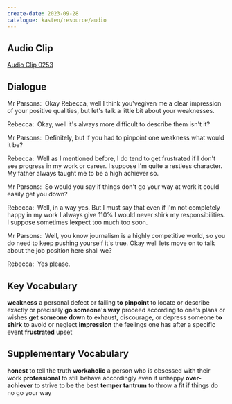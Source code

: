 ```yaml
---
create-date: 2023-09-28
catalogue: kasten/resource/audio
---
```


## Audio Clip
[Audio Clip 0253](https://archive.org/download/englishpod_all/englishpod_0253dg.mp3)

## Dialogue
Mr Parsons:  Okay Rebecca, well I think you'vegiven me a clear impression of your positive qualities, but let's talk a little bit about your weaknesses. 

Rebecca:  Okay, well it's always more difficult to describe them isn't it? 

Mr Parsons:  Definitely, but if you had to pinpoint one weakness what would it be? 

Rebecca:  Well as I mentioned before, I do tend to get frustrated if I don't see progress in my work or career. I suppose I'm quite a restless character. My father always taught me to be a high achiever so. 

Mr Parsons:  So would you say if things don't go your way at work it could easily get you down?

Rebecca:  Well, in a way yes. But I must say that even if I'm not completely happy in my work I always give 110% I would never shirk my responsibilities. I suppose sometimes Iexpect too much too soon. 

Mr Parsons:  Well, you know journalism is a highly competitive world, so you do need to keep pushing yourself it's true. Okay well lets move on to talk about the job position here shall we? 

Rebecca:  Yes please.

## Key Vocabulary
**weakness**              a personal defect or failing
**to pinpoint**           to locate or describe exactly or precisely
**go someone's way**      proceed according to one's plans or wishes
**get someone down**      to exhaust, discourage, or depress someone
**to shirk**              to avoid or neglect
**impression**            the feelings one has after a specific event
**frustrated**            upset

## Supplementary Vocabulary
**honest**              to tell the truth
**workaholic**          a person who is obsessed with their work
**professional**        to still behave accordingly even if unhappy
**over-achiever**       to strive to be the best
**temper tantrum**      to throw a fit if things do no go your way
